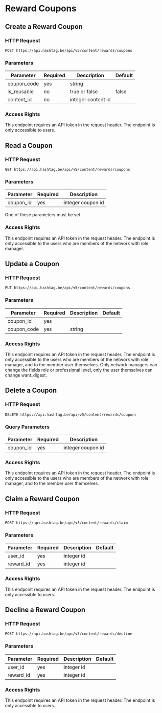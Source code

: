 # Reward Coupons

## Create a Reward Coupon

### HTTP Request

`POST https://api.hashtag.be/api/v5/content/rewards/coupons`

### Parameters

Parameter | Required | Description | Default
--------- | -------- | ----------- | -------
coupon_code | yes | string |
is_reusable | no | true or false | false
content_id | no | integer content id |

### Access Rights

This endpoint requires an API token in the request header. The endpoint is only accessible to users.




## Read a Coupon

### HTTP Request

`GET https://api.hashtag.be/api/v5/content/rewards/coupons`

### Parameters

Parameter | Required | Description
--------- | -------- | -----------
coupon_id | yes | integer coupon id

One of these parameters must be set.

### Access Rights

This endpoint requires an API token in the request header. The endpoint is only accessible to the users who are members of the network with role manager.




## Update a Coupon

### HTTP Request

`PUT https://api.hashtag.be/api/v5/content/rewards/coupons`

### Parameters

Parameter | Required | Description | Default
--------- | -------- | ----------- | -------
coupon_id | yes | |
coupon_code | yes | string |

### Access Rights

This endpoint requires an API token in the request header. The endpoint is only accessible to the users who are members of the network with role manager, and to the member user themselves. Only network managers can change the fields role or professional level, only the user themselves can change want_digest.





## Delete a Coupon

### HTTP Request

`DELETE https://api.hashtag.be/api/v5/content/rewards/coupons`

### Query Parameters

Parameter | Required | Description
--------- | -------- | -----------
coupon_id | yes | integer coupon id

### Access Rights

This endpoint requires an API token in the request header. The endpoint is only accessible to the users who are members of the network with role manager, and to the member user themselves.




## Claim a Reward Coupon

### HTTP Request

`POST https://api.hashtag.be/api/v5/content/rewards/claim`

### Parameters

Parameter | Required | Description | Default
--------- | -------- | ----------- | -------
user_id | yes | integer id |
reward_id | yes | integer id | 

### Access Rights

This endpoint requires an API token in the request header. The endpoint is only accessible to users.



## Decline a Reward Coupon

### HTTP Request

`POST https://api.hashtag.be/api/v5/content/rewards/decline`

### Parameters

Parameter | Required | Description | Default
--------- | -------- | ----------- | -------
user_id | yes | integer id |
reward_id | yes | integer id | 

### Access Rights

This endpoint requires an API token in the request header. The endpoint is only accessible to users.



